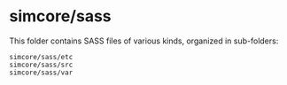 # simcore/sass

This folder contains SASS files of various kinds, organized in sub-folders:

    simcore/sass/etc
    simcore/sass/src
    simcore/sass/var
